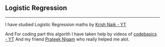 ## Logistic Regression
---
I have studied Logistic Regression maths by [Krish Naik - YT](https://www.youtube.com/watch?v=L_xBe7MbPwk)

And For coding part this algorith I have taken help by videos of [codebasics - YT](https://www.youtube.com/watch?v=zM4VZR0px8E&t=982s)
And my friend [Prateek Nigam](https://github.com/prateeknigam9) who really helped me alot.
